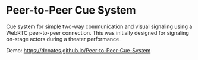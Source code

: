 # Peer-to-Peer Cue System #

Cue system for simple two-way communication and visual signaling using a WebRTC peer-to-peer connection.
This was initially designed for signaling on-stage actors during a theater performance.

Demo: https://dcoates.github.io/Peer-to-Peer-Cue-System

